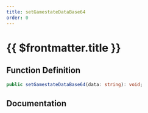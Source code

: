 ```yaml
---
title: setGamestateDataBase64
order: 0
---
```


# {{ $frontmatter.title }}

## Function Definition

```ts
public setGamestateDataBase64(data: string): void;
```

## Documentation

<!--@include: ./parts/setGamestateDataBase64.md-->
